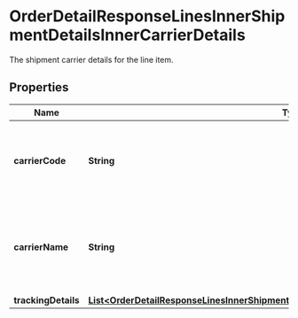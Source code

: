 

# OrderDetailResponseLinesInnerShipmentDetailsInnerCarrierDetails

The shipment carrier details for the line item.

## Properties

| Name | Type | Description | Notes |
|------------ | ------------- | ------------- | -------------|
|**carrierCode** | **String** | The carrier code for the shipment containing the line item. |  [optional] |
|**carrierName** | **String** | The name of the carrier of the shipment containing the line item. |  [optional] |
|**trackingDetails** | [**List&lt;OrderDetailResponseLinesInnerShipmentDetailsInnerCarrierDetailsTrackingDetailsInner&gt;**](OrderDetailResponseLinesInnerShipmentDetailsInnerCarrierDetailsTrackingDetailsInner.md) |  |  [optional] |



